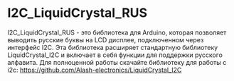 # I2C_LiquidCrystal_RUS
I2C_LiquidCrystal_RUS - это библиотека для Arduino, которая позволяет выводить русские буквы на LCD дисплее, подключенном через интерфейс I2C. Эта библиотека расширяет стандартную библиотеку LiquidCrystal_I2C и включает в себя функции для поддержки русского алфавита.
Для полноценной работы скачайте библиотеку для работы с i2c: https://github.com/Alash-electronics/LiquidCrystal_I2C
